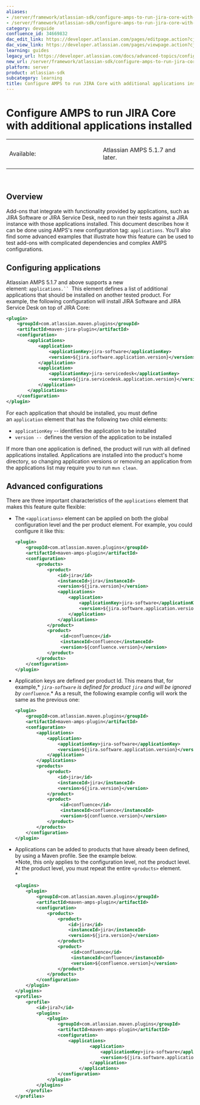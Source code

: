 ```yaml
---
aliases:
- /server/framework/atlassian-sdk/configure-amps-to-run-jira-core-with-additional-applications-installed-34669832.html
- /server/framework/atlassian-sdk/configure-amps-to-run-jira-core-with-additional-applications-installed-34669832.md
category: devguide
confluence_id: 34669832
dac_edit_link: https://developer.atlassian.com/pages/editpage.action?cjm=wozere&pageId=34669832
dac_view_link: https://developer.atlassian.com/pages/viewpage.action?cjm=wozere&pageId=34669832
learning: guides
legacy_url: https://developer.atlassian.com/docs/advanced-topics/configure-amps-to-run-jira-core-with-additional-applications-installed
new_url: /server/framework/atlassian-sdk/configure-amps-to-run-jira-core-with-additional-applications-installed
platform: server
product: atlassian-sdk
subcategory: learning
title: Configure AMPS to run JIRA Core with additional applications installed
---
```

# Configure AMPS to run JIRA Core with additional applications installed

<table>
<colgroup>
<col style="width: 50%" />
<col style="width: 50%" />
</colgroup>
<tbody>
<tr class="odd">
<td><p>Available:</p></td>
<td><p>Atlassian AMPS 5.1.7 and later.</p></td>
</tr>
</tbody>
</table>

 

## Overview

Add-ons that integrate with functionality provided by applications, such as JIRA Software or JIRA Service Desk, need to run their tests against a JIRA instance with those applications installed. This document describes how it can be done using AMPS's new configuration tag: `applications`. You'll also find some advanced examples that illustrate how this feature can be used to test add-ons with complicated dependencies and complex AMPS configurations.

## Configuring applications

Atlassian AMPS 5.1.7 and above supports a new element: `applications.`` `This element defines a list of additional applications that should be installed on another tested product. For example, the following configuration will install JIRA Software and JIRA Service Desk on top of JIRA Core:

``` xml
<plugin>
    <groupId>com.atlassian.maven.plugins</groupId>
    <artifactId>maven-jira-plugin</artifactId>
    <configuration>
        <applications>
            <application>
                <applicationKey>jira-software</applicationKey>
                <version>${jira.software.application.version}</version>
            </application>
            <application>
                <applicationKey>jira-servicedesk</applicationKey>
                <version>${jira.servicedesk.application.version}</version>
            </application>
        </applications>
    </configuration>
</plugin>
```

For each application that should be installed, you must define an `application` element that has the following two child elements:

-   `applicationKey` -- identifies the application to be installed
-   `version -- `defines the version of the application to be installed

If more than one application is defined, the product will run with all defined applications installed. Applications are installed into the product's home directory, so changing application versions or removing an application from the applications list may require you to run `mvn clean`.

## Advanced configurations

There are three important characteristics of the `applications` element that makes this feature quite flexible:

-   The `<applications>` element can be applied on both the global configuration level and the per product element. For example, you could configure it like this:

    ``` xml
    <plugin>
        <groupId>com.atlassian.maven.plugins</groupId>
        <artifactId>maven-amps-plugin</artifactId>
        <configuration>
            <products>
                <product>
                    <id>jira</id>
                    <instanceId>jira</instanceId>
                    <version>${jira.version}</version>
                    <applications>
                        <application>
                            <applicationKey>jira-software</applicationKey>
                            <version>${jira.software.application.version}</version>
                        </application>
                    </applications>
                </product>
                <product>
                     <id>confluence</id>
                     <instanceId>confluence</instanceId>
                     <version>${confluence.version}</version>
                </product>
            </products>
        </configuration>
    </plugin>
    ```

-   Application keys are defined per product Id. This means that, for example,* *`jira-software` is defined for product `jira` and will be ignored by `confluence`*.* As a result, the following example config will work the same as the previous one:

    ``` xml
    <plugin>
        <groupId>com.atlassian.maven.plugins</groupId>
        <artifactId>maven-amps-plugin</artifactId>
        <configuration>
            <applications>
                <application>
                    <applicationKey>jira-software</applicationKey>
                    <version>${jira.software.application.version}</version>
                </application>
            </applications>
            <products>
                <product>
                    <id>jira</id>
                    <instanceId>jira</instanceId>
                    <version>${jira.version}</version>
                </product>
                <product>
                     <id>confluence</id>
                     <instanceId>confluence</instanceId>
                     <version>${confluence.version}</version>
                </product>
            </products>
        </configuration>
    </plugin>
    ```

-   Applications can be added to products that have already been defined, by using a Maven profile. See the example below.  
    *Note, this only applies to the configuration level, not the product level. At the product level, you must repeat the entire `<products>` element.   
    *

    ``` xml
    <plugins>
        <plugin>
            <groupId>com.atlassian.maven.plugins</groupId>
            <artifactId>maven-amps-plugin</artifactId>
            <configuration>
                <products>
                    <product>
                        <id>jira</id>
                        <instanceId>jira</instanceId>
                        <version>${jira.version}</version>
                    </product>
                    <product>
                         <id>confluence</id>
                         <instanceId>confluence</instanceId>
                         <version>${confluence.version}</version>
                    </product>
                </products>
            </configuration>
        </plugin>
    </plugins>
    <profiles>
        <profile>
            <id>jira7</id>
            <plugins>
                <plugin>
                    <groupId>com.atlassian.maven.plugins</groupId>
                    <artifactId>maven-amps-plugin</artifactId>
                    <configuration>
                        <applications>
                                <application>
                                    <applicationKey>jira-software</applicationKey>
                                    <version>${jira.software.application.version}</version>
                                </application>
                            </applications>
                    </configuration>
                </plugin>
            </plugins>
        </profile>
    </profiles>
    ```


























































































